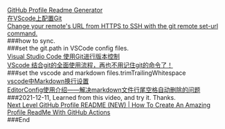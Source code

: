 [GitHub Profile Readme Generator](https://arturssmirnovs.github.io/github-profile-readme-generator/)  
[在VScode上配置Git](https://zhuanlan.zhihu.com/p/31417255)  
[Change your remote's URL from HTTPS to SSH with the git remote set-url command.](https://docs.github.com/en/get-started/getting-started-with-git/managing-remote-repositories#switching-remote-urls-from-ssh-to-https)  
###how to sync.  
###set the git.path in VSCode config files.  
[Visual Studio Code 使用Git进行版本控制](https://zhuanlan.zhihu.com/p/23344403)  
[VScode 结合git的全面使用流程，再也不用记住git的命令了！](https://blog.csdn.net/weixin_43314519/article/details/107572206)  
###set the vscode and markdown  files.trimTrailingWhitespace  
[vscode中Markdown换行设置](https://blog.csdn.net/guobinlin/article/details/111371578?spm=1001.2101.3001.6661.1&utm_medium=distribute.pc_relevant_t0.none-task-blog-2%7Edefault%7EBlogCommendFromBaidu%7Edefault-1.highlightwordscore&depth_1-utm_source=distribute.pc_relevant_t0.none-task-blog-2%7Edefault%7EBlogCommendFromBaidu%7Edefault-1.highlightwordscore)  
[EditorConfig使用介绍——解决markdown文件行尾空格自动删除的问题](https://segmentfault.com/a/1190000007599845)  
###2021-12-11, Learned from this video, and try it. Thanks.  
[Next Level GitHub Profile README (NEW) | How To Create An Amazing Profile ReadMe With GitHub Actions](https://www.youtube.com/watch?v=ECuqb5Tv9qI)  
###End
